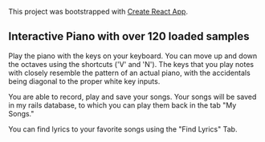 This project was bootstrapped with [Create React App](https://github.com/facebook/create-react-app).

## Interactive Piano with over 120 loaded samples

Play the piano with the keys on your keyboard. You can move up and down the octaves using the shortcuts ('V' and 'N'). The keys that you play notes with closely resemble the pattern of an actual piano, with the accidentals being diagonal to the proper white key inputs.

You are able to record, play and save your songs. Your songs will be saved in my rails database, to which you can play them back in the tab "My Songs."

You can find lyrics to your favorite songs using the "Find Lyrics" Tab.
